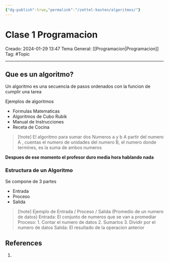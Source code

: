 ```yaml
---
{"dg-publish":true,"permalink":"/zettel-kasten/algoritmos/"}
---
```



# Clase 1 Programacion
Creado: 2024-01-29 13:47
Tema General: [[Programacion\|Programacion]]
Tag: #Topic


___
## Que es un algoritmo?

Un algoritmo es una secuencia de pasos ordenados con la funcion de cumplir una tarea

Ejemplos de algoritmos
- Formulas Matematicas
- Algoritmos de Cubo Rubik
- Manual de Instrucciones
- Receta de Cocina

>[!note] El algoritmo para sumar dos Numeros a y b
>A partir del numero A , cuentas el numero de unidades del numero B, el numero donde termines, es la suma de ambos numeros

**Despues de ese momento el profesor duro media hora hablando nada**

### Estructura de un Algoritmo

Se compone de 3 partes
- Entrada
- Proceso
- Salida

>[!note] Ejemplo de Entrada / Proceso / Salida (Promedio de un numero de datos)
>Entrada: El conjunto de numeros que se van a promediar
>Proceso: 1. Contar el numero de datos 2. Sumarlos 3. Dividir por el numero de datos
>Salida: El resultado de la operacion anterior 

## References
1.


